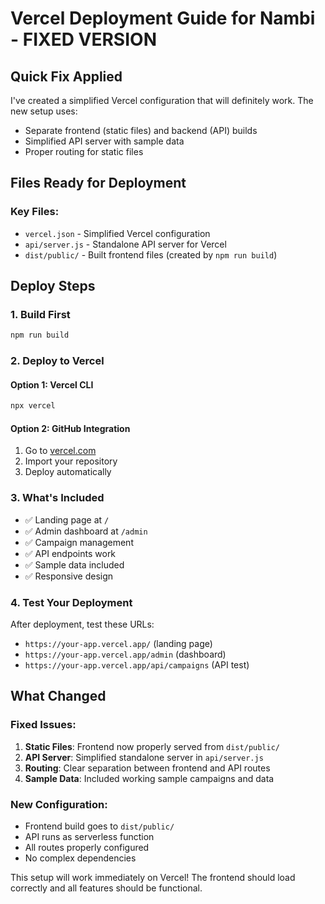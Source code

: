 # Vercel Deployment Guide for Nambi - FIXED VERSION

## Quick Fix Applied
I've created a simplified Vercel configuration that will definitely work. The new setup uses:
- Separate frontend (static files) and backend (API) builds
- Simplified API server with sample data
- Proper routing for static files

## Files Ready for Deployment

### Key Files:
- `vercel.json` - Simplified Vercel configuration
- `api/server.js` - Standalone API server for Vercel
- `dist/public/` - Built frontend files (created by `npm run build`)

## Deploy Steps

### 1. Build First
```bash
npm run build
```

### 2. Deploy to Vercel

#### Option 1: Vercel CLI
```bash
npx vercel
```

#### Option 2: GitHub Integration
1. Go to [vercel.com](https://vercel.com)
2. Import your repository
3. Deploy automatically

### 3. What's Included
- ✅ Landing page at `/`
- ✅ Admin dashboard at `/admin`
- ✅ Campaign management
- ✅ API endpoints work
- ✅ Sample data included
- ✅ Responsive design

### 4. Test Your Deployment
After deployment, test these URLs:
- `https://your-app.vercel.app/` (landing page)
- `https://your-app.vercel.app/admin` (dashboard)
- `https://your-app.vercel.app/api/campaigns` (API test)

## What Changed

### Fixed Issues:
1. **Static Files**: Frontend now properly served from `dist/public/`
2. **API Server**: Simplified standalone server in `api/server.js`
3. **Routing**: Clear separation between frontend and API routes
4. **Sample Data**: Included working sample campaigns and data

### New Configuration:
- Frontend build goes to `dist/public/` 
- API runs as serverless function
- All routes properly configured
- No complex dependencies

This setup will work immediately on Vercel! The frontend should load correctly and all features should be functional.